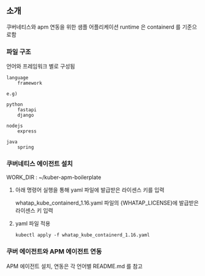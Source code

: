 ## 소개
쿠버네티스와 apm 연동을 위한 샘플 어플리케이션 runtime 은 containerd 를 기준으로함

### 파일 구조
언어와 프레임워크 별로 구성됨

    language
        framework
    
    e.g)
    
    python
        fastapi
        django
    
    nodejs
        express
    
    java
        spring

### 쿠버네티스 에이전트 설치
WORK_DIR : ~/kuber-apm-boilerplate 

1. 아래 명령어 실행을 통해 yaml 파일에 발급받은 라이센스 키를 입력
    
    whatap_kube_containerd_1.16.yaml 파일의 {WHATAP_LICENSE}에 발급받은 라이센스 키 입력


2. yaml 파일 적용

    ```
    kubectl apply -f whatap_kube_containerd_1.16.yaml
    ```

### 쿠버 에이전트와 APM 에이전트 연동
APM 에이전트 설치, 연동은 각 언어별 README.md 를 참고


 